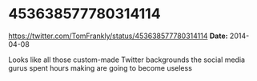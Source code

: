 # 453638577780314114
https://twitter.com/TomFrankly/status/453638577780314114
**Date:** 2014-04-08

Looks like all those custom-made Twitter backgrounds the social media gurus spent hours making are going to become useless
